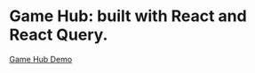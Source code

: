 # Game Hub: built with React and React Query.

[Game Hub Demo](https://game-hub-dun-ten.vercel.app/)
